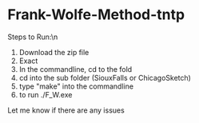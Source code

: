 # Frank-Wolfe-Method-tntp

Steps to Run:\n
1) Download the zip file
2) Exact
3) In the commandline, cd to the fold
4) cd into the sub folder (SiouxFalls or ChicagoSketch)
5) type "make" into the commandline
6) to run ./F_W.exe

Let me know if there are any issues
